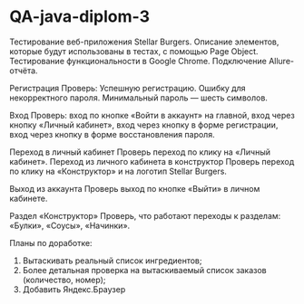 ﻿# QA-java-diplom-3
Тестирование веб-приложения Stellar Burgers. 
Описание элементов, которые будут использованы в тестах, с помощью Page Object. 
Тестирование функциональности в Google Chrome. Подключение Allure-отчёта.

Регистрация
Проверь:
Успешную регистрацию.
Ошибку для некорректного пароля. Минимальный пароль — шесть символов.

Вход 
Проверь:
вход по кнопке «Войти в аккаунт» на главной,
вход через кнопку «Личный кабинет»,
вход через кнопку в форме регистрации,
вход через кнопку в форме восстановления пароля.

Переход в личный кабинет 
Проверь переход по клику на «Личный кабинет».
Переход из личного кабинета в конструктор 
Проверь переход по клику на «Конструктор» и на логотип Stellar Burgers.

Выход из аккаунта
Проверь выход по кнопке «Выйти» в личном кабинете.

Раздел «Конструктор»
Проверь, что работают переходы к разделам:
«Булки»,
«Соусы»,
«Начинки».

Планы по доработке:
1) Вытаскивать реальный список ингредиентов;
2) Более детальная проверка на вытаскиваемый список заказов (количество, номер);
3) Добавить Яндекс.Браузер
